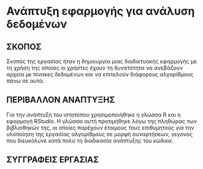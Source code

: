 # Ανάπτυξη εφαρμογής για ανάλυση δεδομένων

## ΣΚΟΠΟΣ
Σκοπός της εργασίας ήταν η δημιουργία μιας διαδικτυακής εφαρμογής με τη χρήση της οποίας οι χρήστες
έχουν τη δυνατότητα να ανεβάζουν αρχεία με πίνακες δεδομένων και να επιτελούν διάφορους αλγορίθμους
πάνω σε αυτά.

## ΠΕΡΙΒΑΛΛΟΝ ΑΝΑΠΤΥΞΗΣ
Για την ανάπτυξη του ιστοτόπου χρησιμοποιήθηκε η γλώσσα R και η εφαρμογή RStudio. Η γλώσσα αυτή
προτιμήθηκε λόγω της πληθώρας των βιβλιοθηκών της, οι οποίες παρέχουν έτοιμους τους επιθυμητούς
για την υλοποίηση της εργασίας αλγορίθμους σε μορφή συναρτήσεων, γεγονός που διευκόλυνε κατά πολύ
τη διαδικασία ανάπτυξης του κώδικα.

## ΣΥΓΓΡΑΦΕΙΣ ΕΡΓΑΣΙΑΣ


